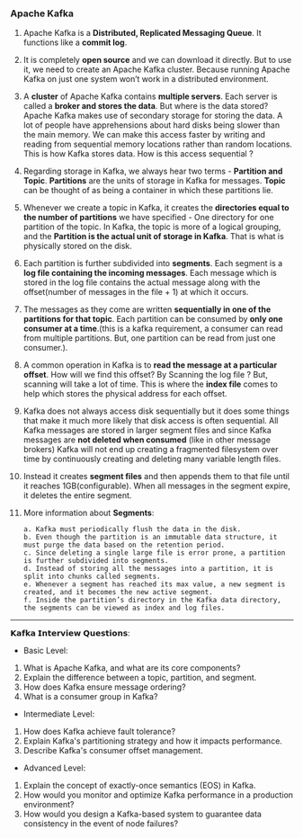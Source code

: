 ### Apache Kafka

1. Apache Kafka is a **Distributed, Replicated Messaging Queue**. It functions like a **commit log**.
2. It is completely **open source** and we can download it directly. But to use it, we need to create an Apache Kafka cluster. 
   Because running Apache Kafka on just one system won’t work in a distributed environment.
3. A **cluster** of Apache Kafka contains **multiple servers**. Each server is called a **broker and stores the data**. 
   But where is the data stored? Apache Kafka makes use of secondary storage for storing the data. 
   A lot of people have apprehensions about hard disks being slower than the main memory. 
   We can make this access faster by writing and reading from sequential memory locations rather than random locations. 
   This is how Kafka stores data. How is this access sequential ? 
4. Regarding storage in Kafka, we always hear two terms - **Partition and Topic**. 
   **Partitions** are the units of storage in Kafka for messages. 
   **Topic** can be thought of as being a container in which these partitions lie.
5. Whenever we create a topic in Kafka, it creates the **directories equal to the number of partitions** we have specified - 
   One directory for one partition of the topic. In Kafka, the topic is more of a logical grouping, 
   and the **Partition is the actual unit of storage in Kafka**. That is what is physically stored on the disk. 

6. Each partition is further subdivided into **segments**. Each segment is a **log file containing the incoming messages**. 
   Each message which is stored in the log file contains the actual message along with the offset(number of messages in the file + 1) at which it occurs.

7. The messages as they come are written **sequentially in one of the partitions for that topic**.
   Each partition can be consumed by **only one consumer at a time**.(this is a kafka requirement, a consumer can read from multiple partitions. 
   But, one partition can be read from just one consumer.). 

8. A common operation in Kafka is to **read the message at a particular offset**. How will we find this offset? By Scanning the log file ? 
   But, scanning will take a lot of time. This is where the **index file** comes to help which stores the physical address for each offset.

9. Kafka does not always access disk sequentially but it does some things that make it much more likely that disk access is often sequential. 
   All Kafka messages are stored in larger segment files and since Kafka messages are **not deleted when consumed** (like in other message brokers) 
   Kafka will not end up creating a fragmented filesystem over time by continuously creating and deleting many variable length files.

10. Instead it creates **segment files** and then appends them to that file until it reaches 1GB(configurable). 
    When all messages in the segment expire, it deletes the entire segment.

11. More information about **Segments**:

        a. Kafka must periodically flush the data in the disk. 
        b. Even though the partition is an immutable data structure, it must purge the data based on the retention period. 
        c. Since deleting a single large file is error prone, a partition is further subdivided into segments. 
        d. Instead of storing all the messages into a partition, it is split into chunks called segments. 
        e. Whenever a segment has reached its max value, a new segment is created, and it becomes the new active segment.
        f. Inside the partition’s directory in the Kafka data directory, the segments can be viewed as index and log files.

---------------------------------------------------------------------------------------------------------------------------------------------------------------------------------

𝗞𝗮𝗳𝗸𝗮 𝗜𝗻𝘁𝗲𝗿𝘃𝗶𝗲𝘄 𝗤𝘂𝗲𝘀𝘁𝗶𝗼𝗻𝘀:

* Basic Level:
1. What is Apache Kafka, and what are its core components?
2. Explain the difference between a topic, partition, and segment.
3. How does Kafka ensure message ordering?
4. What is a consumer group in Kafka?

* Intermediate Level:
1. How does Kafka achieve fault tolerance? 
2. Explain Kafka's partitioning strategy and how it impacts performance.
3. Describe Kafka's consumer offset management.

* Advanced Level:
1. Explain the concept of exactly-once semantics (EOS) in Kafka.
2. How would you monitor and optimize Kafka performance in a production environment? 
3. How would you design a Kafka-based system to guarantee data consistency in the event of node failures?
